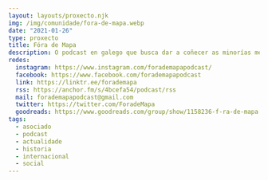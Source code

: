 ```yaml
---
layout: layouts/proxecto.njk
img: /img/comunidade/fora-de-mapa.webp
date: "2021-01-26"
type: proxecto
title: Fóra de Mapa
description: O podcast en galego que busca dar a coñecer as minorías menos visibles que existen en Europa. Desde a diáspora, con [@msabaris](https://twitter.com/msabaris) en Londres e [@dosdorei](https://twitter.com/dosdorei) en Bruxelas
redes:
  instagram: https://www.instagram.com/forademapapodcast/
  facebook: https://www.facebook.com/forademapapodcast
  link: https://linktr.ee/forademapa
  rss: https://anchor.fm/s/4bcefa54/podcast/rss
  mail: forademapapodcast@gmail.com
  twitter: https://twitter.com/ForadeMapa
  goodreads: https://www.goodreads.com/group/show/1158236-f-ra-de-mapa
tags:
  - asociado
  - podcast
  - actualidade
  - historia
  - internacional
  - social
---
```

